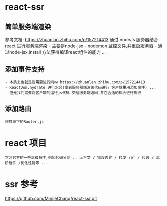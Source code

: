 # react-ssr
## 简单服务端渲染
参考文档: https://zhuanlan.zhihu.com/p/157214413
通过 nodeJs 服务器结合 react 进行服务端渲染
    - 主要是node-jsx
    - nodemon 监控文件,并重启服务器
    - 通过node-jsx.install 方法获得编译react组件的能力 ...

## 添加事件支持
    - 本质上也就是说需要进行同构 https://zhuanlan.zhihu.com/p/157214413
    - ReactDom.hydrate 进行水合(拿到服务器端渲染代码进行 客户端重用添加事件) ...
    - 但是我们需要将客户端的运行js代码 交给服务端返回,并在合适的机会进行执行

## 添加路由
    根目录下的Router.js

# react 项目
    学习官方的一些高级特性,例如代码分割 .. 上下文 / 错误边界 / 转发 ref / 片段 / 高阶组件 /优化性能等 ...



# ssr 参考
https://github.com/MinjieChang/react-ssr.git


